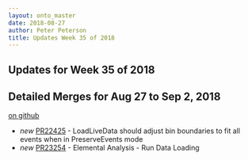 ```yaml
---
layout: onto_master
date: 2018-08-27
author: Peter Peterson
title: Updates Week 35 of 2018
---
```

Updates for Week 35 of 2018
---------------------------

Detailed Merges for Aug 27 to Sep 2, 2018
-----------------------------------------
[on github](https://github.com/mantidproject/mantid/pulls?q=is%3Apr+merged%3A2018-08-28..2018-09-02)

* *new* [PR22425](https://github.com/mantidproject/mantid/pull/22425) - LoadLiveData should adjust bin boundaries to fit all events when in PreserveEvents mode
* *new* [PR23254](https://github.com/mantidproject/mantid/pull/23254) - Elemental Analysis - Run Data Loading
